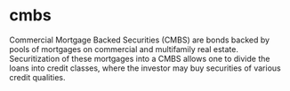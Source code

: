 # cmbs
Commercial Mortgage Backed Securities (CMBS) are bonds backed by pools of mortgages on commercial and multifamily real estate. Securitization of these mortgages into a CMBS allows one to divide the loans into credit classes, where the investor may buy securities of various credit qualities.
